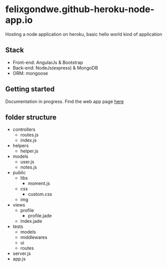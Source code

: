 # felixgondwe.github-heroku-node-app.io
Hosting a node application on heroku, basic hello world kind of application
## Stack ##
* Front-end: AngularJs & Bootstrap
* Back-end: NodeJs(express) & MongoDB
* ORM: mongoose

## Getting started ##
Documentation in progress. 
Find the web app page [here](https://safe-woodland-17415.herokuapp.com/)
## folder structure ##
* controllers
    * routes.js
    * index.js
* helpers
    * helper.js
* models
    * user.js
    * notes.js
* public
    * libs
        * moment.js
    * css
        * custom.css
    * img
* views
    * profile
        * profile.jade
    * index.jade
* tests
    * models
    * middlewares
    * ui
    * routes
* server.js
* app.js

